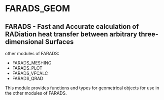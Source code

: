 # FARADS_GEOM

## FARADS - Fast and Accurate calculation of RADiation heat transfer between arbitrary three-dimensional Surfaces

other modules of FARADS:
- FARADS_MESHING
- FARADS_PLOT
- FARADS_VFCALC
- FARADS_QRAD

This module provides functions and types for geometrical objects for use in the other modules of FARADS.